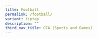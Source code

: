 ```yaml
---
title: Football
permalink: /football/
variant: tiptap
description: ""
third_nav_title: CCA (Sports and Games)
---
```

